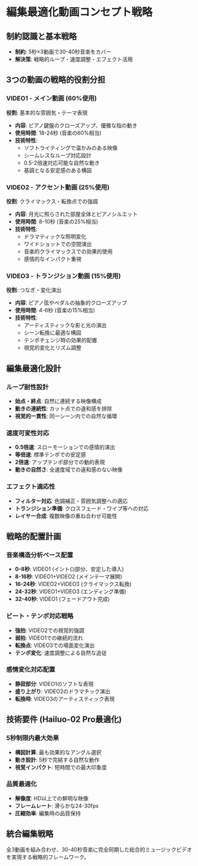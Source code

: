 # 編集最適化動画コンセプト戦略

## 制約認識と基本戦略
- **制約**: 5秒×3動画で30-40秒音楽をカバー
- **解決策**: 戦略的ループ・速度調整・エフェクト活用

## 3つの動画の戦略的役割分担

### VIDEO1 - メイン動画 (60%使用)
**役割**: 基本的な雰囲気・テーマ表現
- **内容**: ピアノ鍵盤のクローズアップ、優雅な指の動き
- **使用時間**: 18-24秒 (音楽の60%相当)
- **技術特性**:
  - ソフトライティングで温かみのある映像
  - シームレスなループ対応設計
  - 0.5-2倍速対応可能な自然な動き
  - 基調となる安定感のある構図

### VIDEO2 - アクセント動画 (25%使用)  
**役割**: クライマックス・転換点での強調
- **内容**: 月光に照らされた部屋全体とピアノシルエット
- **使用時間**: 8-10秒 (音楽の25%相当)
- **技術特性**:
  - ドラマティックな照明変化
  - ワイドショットでの空間演出
  - 音楽的クライマックスでの効果的使用
  - 感情的なインパクト重視

### VIDEO3 - トランジション動画 (15%使用)
**役割**: つなぎ・変化演出
- **内容**: ピアノ弦やペダルの抽象的クローズアップ
- **使用時間**: 4-6秒 (音楽の15%相当)  
- **技術特性**:
  - アーティスティックな影と光の演出
  - シーン転換に最適な構図
  - テンポチェンジ時の効果的配置
  - 視覚的変化とリズム調整

## 編集最適化設計

### ループ耐性設計
- **始点・終点**: 自然に連続する映像構成
- **動きの連続性**: カット点での違和感を排除
- **視覚的一貫性**: 同一シーン内での自然な循環

### 速度可変性対応
- **0.5倍速**: スローモーションでの感情的演出
- **等倍速**: 標準テンポでの安定感
- **2倍速**: アップテンポ部分での動的表現
- **動きの自然さ**: 全速度域での違和感のない映像

### エフェクト適応性
- **フィルター対応**: 色調補正・雰囲気調整への適応
- **トランジション準備**: クロスフェード・ワイプ等への対応
- **レイヤー合成**: 複数映像の重ね合わせ可能性

## 戦略的配置計画

### 音楽構造分析ベース配置
- **0-8秒**: VIDEO1 (イントロ部分、安定した導入)
- **8-16秒**: VIDEO1+VIDEO2 (メインテーマ展開)  
- **16-24秒**: VIDEO2+VIDEO3 (クライマックス転換)
- **24-32秒**: VIDEO1+VIDEO3 (エンディング準備)
- **32-40秒**: VIDEO1 (フェードアウト完成)

### ビート・テンポ対応戦略
- **強拍**: VIDEO2での視覚的強調
- **弱拍**: VIDEO1での継続的流れ
- **転換点**: VIDEO3での場面変化演出
- **テンポ変化**: 速度調整による自然な追従

### 感情変化対応配置
- **静寂部分**: VIDEO1のソフトな表現
- **盛り上がり**: VIDEO2のドラマチック演出
- **転換時**: VIDEO3のアーティスティック表現

## 技術要件 (Hailuo-02 Pro最適化)

### 5秒制限内最大効果
- **構図計算**: 最も効果的なアングル選択
- **動き設計**: 5秒で完結する自然な動作
- **視覚インパクト**: 短時間での最大印象度

### 品質最適化
- **解像度**: HD以上での鮮明な映像
- **フレームレート**: 滑らかな24-30fps
- **圧縮効率**: 編集時の品質保持

## 統合編集戦略
全3動画を組み合わせ、30-40秒音楽に完全同期した総合的ミュージックビデオを実現する戦略的フレームワーク。